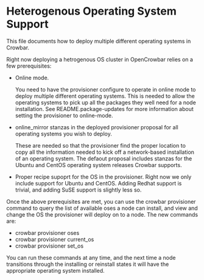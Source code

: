 # Heterogenous Operating System Support

This file documents how to deploy multiple different operating systems
in Crowbar.

Right now deploying a hetrogenous OS cluster in OpenCrowbar relies on a
few prerequisites:

 * Online mode.

   You need to have the provisioner configure to operate in online
   mode to deploy multiple different operating systems.  This is
   needed to allow the operating systems to pick up all the packages
   they well need for a node installation. See README.package-updates
   for more information about setting the provisioner to online-mode.

 * online_mirror stanzas in the deployed provisioner proposal for all
   operating systems you wish to deploy.

   These are needed so that the provisioner find the proper location
   to copy all the information needed to kick off a network-based
   installation of an operating system.  The defaout proposal includes
   stanzas for the Ubuntu and CentOS operating system releases Crowbar
   supports.

 * Proper recipe supoprt for the OS in the provisioner.
   Right now we only include support for Ubuntu and CentOS.  Adding
   Redhat support is trivial, and adding SuSE support is slightly less
   so.

Once the above prerequisites are met, you can use the crowbar
provisioner command to query the list of available oses a node can
install, and view and change the OS the provisioner will deploy on to
a node.  The new commands are:

 * crowbar provisioner oses
 * crowbar provisioner current_os <nodename>
 * crowbar provisioner set_os <nodename> <os>

You can run these commands at any time, and the next time a node
transitions through the installing or reinstall states it will have
the appropriate operating system installed.

